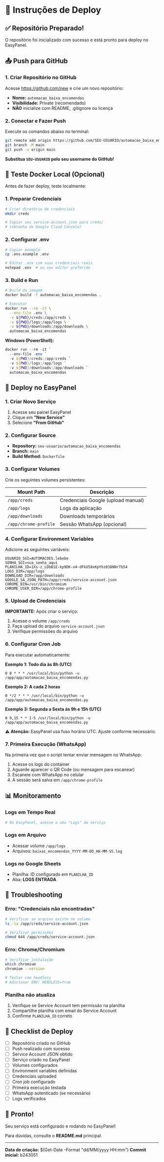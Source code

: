 # 🚀 Instruções de Deploy

## ✅ Repositório Preparado!

O repositório foi inicializado com sucesso e está pronto para deploy no EasyPanel.

## 📤 Push para GitHub

### 1. Criar Repositório no GitHub

Acesse https://github.com/new e crie um novo repositório:
- **Nome:** `automacao_baixa_encomendas`
- **Visibilidade:** Private (recomendado)
- **NÃO** inicialize com README, .gitignore ou licença

### 2. Conectar e Fazer Push

Execute os comandos abaixo no terminal:

```bash
git remote add origin https://github.com/SEU-USUARIO/automacao_baixa_encomendas.git
git branch -M main
git push -u origin main
```

**Substitua `SEU-USUARIO` pelo seu username do GitHub!**

## 🐳 Teste Docker Local (Opcional)

Antes de fazer deploy, teste localmente:

### 1. Preparar Credenciais

```bash
# Criar diretório de credenciais
mkdir creds

# Copiar seu service-account.json para creds/
# (obtenha do Google Cloud Console)
```

### 2. Configurar .env

```bash
# Copiar exemplo
cp .env.example .env

# Editar .env com suas credenciais reais
notepad .env  # ou seu editor preferido
```

### 3. Build e Run

```bash
# Build da imagem
docker build -t automacao_baixa_encomendas .

# Executar
docker run --rm -it \
  --env-file .env \
  -v ${PWD}/creds:/app/creds \
  -v ${PWD}/logs:/app/logs \
  -v ${PWD}/downloads:/app/downloads \
  automacao_baixa_encomendas
```

**Windows (PowerShell):**
```powershell
docker run --rm -it `
  --env-file .env `
  -v ${PWD}/creds:/app/creds `
  -v ${PWD}/logs:/app/logs `
  -v ${PWD}/downloads:/app/downloads `
  automacao_baixa_encomendas
```

## 🎯 Deploy no EasyPanel

### 1. Criar Novo Serviço

1. Acesse seu painel EasyPanel
2. Clique em **"New Service"**
3. Selecione **"From GitHub"**

### 2. Configurar Source

- **Repository:** `seu-usuario/automacao_baixa_encomendas`
- **Branch:** `main`
- **Build Method:** `Dockerfile`

### 3. Configurar Volumes

Crie os seguintes volumes persistentes:

| Mount Path | Descrição |
|------------|-----------|
| `/app/creds` | Credenciais Google (upload manual) |
| `/app/logs` | Logs da aplicação |
| `/app/downloads` | Downloads temporários |
| `/app/chrome-profile` | Sessão WhatsApp (opcional) |

### 4. Configurar Environment Variables

Adicione as seguintes variáveis:

```
USUARIO_SGI=AUTOMACOES.lebebe
SENHA_SGI=sua_senha_aqui
PLANILHA_ID=1Xs-z_LDbB1E-kp9DK-x4-dFkU58xKpYhz038NNrTb54
LOGS_DIR=/app/logs
DOWNLOAD_DIR=/app/downloads
GOOGLE_SA_JSON_PATH=/app/creds/service-account.json
CHROME_BIN=/usr/bin/chromium
CHROME_USER_DIR=/app/chrome-profile
```

### 5. Upload de Credenciais

**IMPORTANTE:** Após criar o serviço:

1. Acesse o volume `/app/creds`
2. Faça upload do arquivo `service-account.json`
3. Verifique permissões do arquivo

### 6. Configurar Cron Job

Para executar automaticamente:

**Exemplo 1: Todo dia às 8h (UTC)**
```
0 8 * * * /usr/local/bin/python -u /app/app/automacao_baixa_encomendas.py
```

**Exemplo 2: A cada 2 horas**
```
0 */2 * * * /usr/local/bin/python -u /app/app/automacao_baixa_encomendas.py
```

**Exemplo 3: Segunda a Sexta às 9h e 15h (UTC)**
```
0 9,15 * * 1-5 /usr/local/bin/python -u /app/app/automacao_baixa_encomendas.py
```

⚠️ **Atenção:** EasyPanel usa fuso horário UTC. Ajuste conforme necessário.

### 7. Primeira Execução (WhatsApp)

Na primeira vez que o script tentar enviar mensagem no WhatsApp:

1. Acesse os logs do container
2. Aguarde aparecer o QR Code (ou mensagem para escanear)
3. Escaneie com WhatsApp no celular
4. A sessão será salva em `/app/chrome-profile`

## 📊 Monitoramento

### Logs em Tempo Real
```bash
# No EasyPanel, acesse a aba "Logs" do serviço
```

### Logs em Arquivo
- Acessar volume `/app/logs`
- Arquivos: `baixas_encomendas_YYYY-MM-DD_HH-MM-SS.log`

### Logs no Google Sheets
- Planilha: ID configurado em `PLANILHA_ID`
- Aba: **LOGS ENTRADA**

## 🔧 Troubleshooting

### Erro: "Credenciais não encontradas"
```bash
# Verificar se arquivo existe no volume
ls -la /app/creds/service-account.json

# Verificar permissões
chmod 644 /app/creds/service-account.json
```

### Erro: Chrome/Chromium
```bash
# Verificar instalação
which chromium
chromium --version

# Testar com headless
# Adicionar ENV: HEADLESS=true
```

### Planilha não atualiza
1. Verifique se Service Account tem permissão na planilha
2. Compartilhe planilha com email do Service Account
3. Confirme `PLANILHA_ID` correto

## 📝 Checklist de Deploy

- [ ] Repositório criado no GitHub
- [ ] Push realizado com sucesso
- [ ] Service Account JSON obtido
- [ ] Serviço criado no EasyPanel
- [ ] Volumes configurados
- [ ] Environment variables definidas
- [ ] Credenciais uploaded
- [ ] Cron job configurado
- [ ] Primeira execução testada
- [ ] WhatsApp autenticado (se necessário)
- [ ] Logs verificados

## 🎉 Pronto!

Seu serviço está configurado e rodando no EasyPanel!

Para dúvidas, consulte o **README.md** principal.

---

**Data de criação:** $(Get-Date -Format "dd/MM/yyyy HH:mm")
**Commit inicial:** b243051
